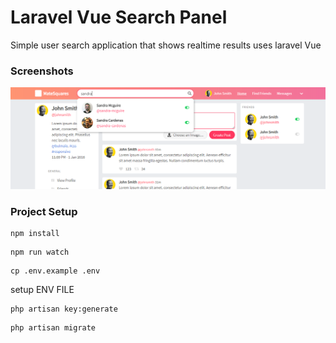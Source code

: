 # Laravel Vue Search Panel

Simple user search application that shows realtime results uses laravel Vue

### Screenshots

![screen 1](screen/1.png)

### Project Setup

```
npm install
```

```
npm run watch
```

```
cp .env.example .env
```

setup ENV FILE

```
php artisan key:generate
```

```
php artisan migrate
```

